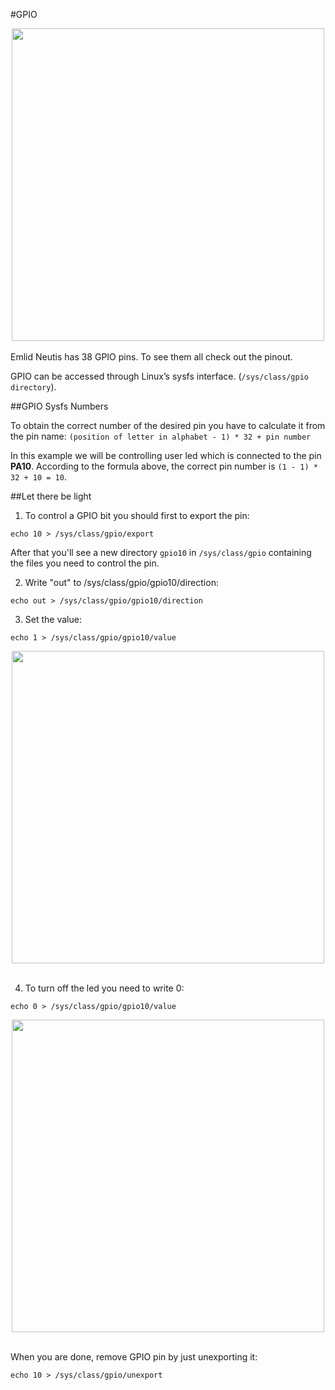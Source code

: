 #GPIO

<div style="text-align: center;"><img src="../../img/examples/gpio_led_animation.gif" style="width: 500px;"></div><br>
Emlid Neutis has 38 GPIO pins. To see them all check out the pinout.

GPIO can be accessed through Linux’s sysfs interface. (```/sys/class/gpio directory```).

##GPIO Sysfs Numbers

To obtain the correct number of the desired pin you have to calculate it from the pin name:
```(position of letter in alphabet - 1) * 32 + pin number```

In this example we will be controlling user led which is connected to the pin **PA10**.
According to the formula above, the correct pin number is ```(1 - 1) * 32 + 10 = 10```.

##Let there be light

1) To control a GPIO bit you should first to export the pin:

```echo 10 > /sys/class/gpio/export```

After that you'll see a new directory ```gpio10``` in ```/sys/class/gpio``` containing the files you need to control the pin.

2) Write "out" to /sys/class/gpio/gpio10/direction:

```echo out > /sys/class/gpio/gpio10/direction```

3) Set the value:

```echo 1 > /sys/class/gpio/gpio10/value```

<div style="text-align: center;"><img src="../../img/examples/gpio_led_on.jpg" style="width: 500px;"></div><br>

4) To turn off the led you need to write 0:

```echo 0 > /sys/class/gpio/gpio10/value```

<div style="text-align: center;"><img src="../../img/examples/gpio_led_off.jpg" style="width: 500px;"></div><br>

When you are done, remove GPIO pin by just unexporting it:

```echo 10 > /sys/class/gpio/unexport```